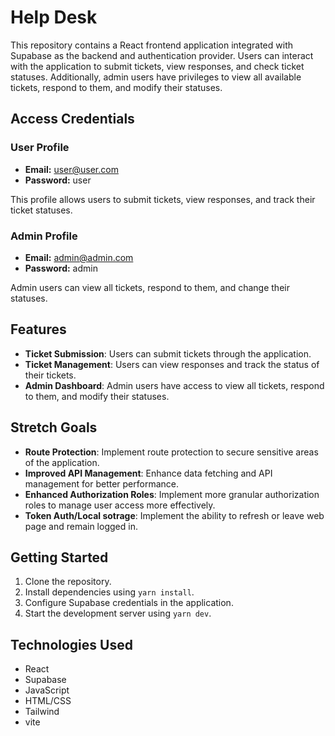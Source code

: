 # Help Desk

This repository contains a React frontend application integrated with Supabase as the backend and authentication provider. Users can interact with the application to submit tickets, view responses, and check ticket statuses. Additionally, admin users have privileges to view all available tickets, respond to them, and modify their statuses.

## Access Credentials

### User Profile
- **Email:** user@user.com
- **Password:** user

This profile allows users to submit tickets, view responses, and track their ticket statuses.

### Admin Profile
- **Email:** admin@admin.com
- **Password:** admin

Admin users can view all tickets, respond to them, and change their statuses.

## Features

- **Ticket Submission**: Users can submit tickets through the application.
- **Ticket Management**: Users can view responses and track the status of their tickets.
- **Admin Dashboard**: Admin users have access to view all tickets, respond to them, and modify their statuses.

## Stretch Goals

- **Route Protection**: Implement route protection to secure sensitive areas of the application.
- **Improved API Management**: Enhance data fetching and API management for better performance.
- **Enhanced Authorization Roles**: Implement more granular authorization roles to manage user access more effectively.
- **Token Auth/Local sotrage**: Implement the ability to refresh or leave web page and remain logged in.


## Getting Started

1. Clone the repository.
2. Install dependencies using `yarn install`.
3. Configure Supabase credentials in the application.
4. Start the development server using `yarn dev`.

## Technologies Used

- React
- Supabase
- JavaScript
- HTML/CSS
- Tailwind
- vite

